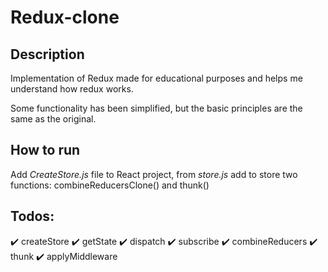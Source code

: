 # Redux-clone

## Description

Implementation of Redux made for educational purposes and helps me understand how redux works.

Some functionality has been simplified, but the basic principles are the same as the original.

## How to run

Add _CreateStore.js_ file to React project, from _store.js_ add to store two functions: combineReducersClone() and thunk()

## Todos:

✔️ createStore
✔️ getState
✔️ dispatch
✔️ subscribe
✔️ combineReducers
✔️ thunk
✔️ applyMiddleware
